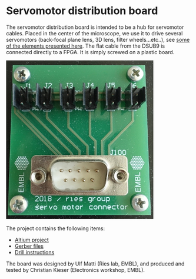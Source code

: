 # Servomotor distribution board

The servomotor distribution board is intended to be a hub for servomotor cables. Placed in the center of the microscope, we use it to drive several servomotors (back-focal plane lens, 3D lens, filter wheels...etc..), see [some of the elements presented here](https://github.com/ries-lab/RiesPieces/tree/master/Microscopy). The flat cable from the DSUB9 is connected directly to a FPGA. It is simply screwed on a plastic board.

![servomotor board](servo_board.JPG)

The project contains the following items:

- [Altium project](Altium_project)
- [Gerber files](Gerber)
- [Drill instructions](NC_Drill)



The board was designed by Ulf Matti (Ries lab, EMBL), and produced and tested by Christian Kieser (Electronics workshop, EMBL).